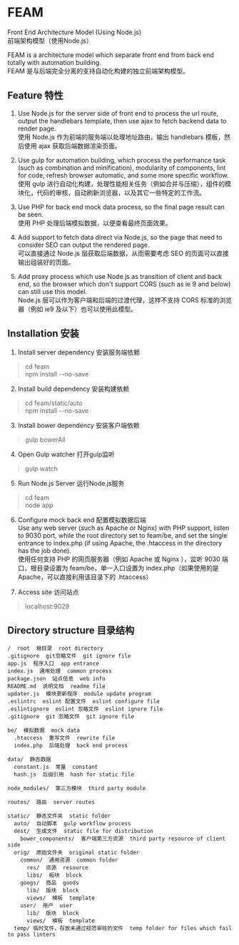 # FEAM
Front End Architecture Model (Using Node.js)  
前端架构模型（使用Node.js）

FEAM is a architecture model which separate front end from back end totally with automation building.  
FEAM 是与后端完全分离的支持自动化构建的独立前端架构模型。

## Feature 特性

1. Use Node.js for the server side of front end to process the url route, output the handlebars template, then use ajax to fetch backend data to render page.  
使用 Node.js 作为前端的服务端以处理地址路由，输出 handlebars 模板，然后使用 ajax 获取后端数据渲染页面。

2. Use gulp for automation building, which process the performance task (such as combination and minification),  modularity of components, lint for code, refresh browser automatic, and some more specific workflow.  
使用 gulp 进行自动化构建，处理性能相关任务（例如合并与压缩），组件的模块化，代码的审核，自动刷新浏览器，以及其它一些特定的工作流。

3. Use PHP for back end mock data process, so the final page result can be seen.  
使用 PHP 处理后端模拟数据，以便查看最终页面效果。

4. Add support to fetch data direct via Node.js, so the page that need to consider SEO can output the rendered page.  
可以直接通过 Node.js 层获取后端数据，从而需要考虑 SEO 的页面可以直接输出组装好的页面。

5. Add proxy process which use Node.js as transition of client and back end, so the browser which don't support CORS (such as ie 9 and below) can still use this model.  
Node.js 层可以作为客户端和后端的过渡代理，这样不支持 CORS 标准的浏览器（例如 ie9 及以下）也可以使用此模型。

## Installation 安装

1. Install server dependency 安装服务端依赖
>cd feam  
npm install --no-save

2. Install build dependency 安装构建依赖
>cd feam/static/auto  
npm install --no-save

3. Install bower dependency 安装客户端依赖
>gulp bowerAll

4. Open Gulp watcher 打开gulp监听
>gulp watch

5. Run Node.js Server 运行Node.js服务
>cd feam  
node app

6. Configure mock back end 配置模拟数据后端  
Use any web server (such as Apache or Nginx) with PHP support, listen to 9030 port, while the root directory set to feam/be, and set the single entrance to index.php (if using Apache, the .htaccess in the directory has the job done).  
使用任何支持 PHP 的网页服务器（例如 Apache 或 Nginx ），监听 9030 端口，根目录设置为 feam/be，单一入口设置为 index.php（如果使用的是 Apache，可以直接利用该目录下的 .htaccess）

7. Access site 访问站点
> localhost:9029

## Directory structure 目录结构

    /  root  根目录  root directory
    .gitignore  git忽略文件  git ignore file
    app.js  程序入口  app entrance
    index.js  通用处理  common process
    package.json  站点信息  web info
    README.md  说明文档  readme file
    updater.js  模块更新程序  module update program
    .eslintrc  eslint 配置文件  eslint configure file
    .eslintignore  eslint 忽略文件  eslint ignore file
    .gitignore  git 忽略文件  git ignore file

    be/  模拟数据  mock data
      .htaccess  重写文件  rewrite file
      index.php  后端处理  back end process

    data/  静态数据
      constant.js  常量  constant
      hash.js  后缀引用  hash for static file

    node_modules/  第三方模块  third party module

    routes/  路由  server routes

    static/  静态文件夹  static folder
      auto/  自动脚本  gulp workflow process
      dest/  生成文件  static file for distribution
        bower_components/  客户端第三方资源  third party resource of client side
      orig/  原始文件夹  original static folder
        common/  通用资源  common folder
          res/  资源  resource
          libs/  板块  block
        googs/  商品  goods
          lib/  版块  block  
          views/  模板  template
        user/  用户  user
          lib/  版块  block  
          views/  模板  template
      temp/ 临时文件，存放未通过规范审核的文件  temp folder for files which fail to pass linters
